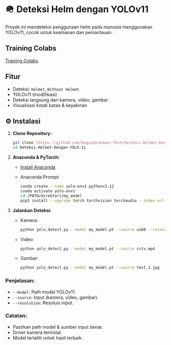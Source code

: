 # 🪖 Deteksi Helm dengan YOLOv11

Proyek ini mendeteksi penggunaan helm pada manusia menggunakan YOLOv11, cocok untuk keamanan dan pemantauan.

##  Training Colabs

[Training Colabs](https://colab.research.google.com/drive/17VnnHTPFaXMK2Mye3U3wQtf71Qn3QK6C?usp=sharing)

##  Fitur

* Deteksi: `Helmet`, `Without Helmet`
* YOLOv11 (modifikasi)
* Deteksi langsung dari kamera, video, gambar
* Visualisasi kotak batas & keyakinan

## ⚙️ Instalasi

1.  **Clone Repository:**

    ```bash
    git clone [https://github.com/BagusDarmawan-Tech/Deteksi-Helmet-Dengan-YOLO-11.git](https://github.com/BagusDarmawan-Tech/Deteksi-Helmet-Dengan-YOLO-11.git)
    cd Deteksi-Helmet-Dengan-YOLO-11
    ```

2.  **Anaconda & PyTorch:**

    * [Install Anaconda](https://repo.anaconda.com/archive/Anaconda3-2024.10-1-Windows-x86_64.exe)
    * Anaconda Prompt:

        ```bash
        conda create --name yolo-env1 python=3.12
        conda activate yolo-env1
        cd /PATH/direktori/my_model
        pip3 install --upgrade torch torchvision torchaudio --index-url [https://download.pytorch.org/whl/cu124](https://download.pytorch.org/whl/cu124)
        ```

3.  **Jalankan Deteksi:**

    * Kamera:

        ```bash
        python yolo_detect.py --model my_model.pt --source usb0 --resolution 1280x720
        ```

    * Video:

        ```bash
        python yolo_detect.py --model my_model.pt --source cctv.mp4
        ```

    * Gambar:

        ```bash
        python yolo_detect.py --model my_model.pt --source test_1.jpg
        ```

### Penjelasan:

* `--model`: Path model YOLOv11.
* `--source`: Input (kamera, video, gambar).
* `--resolution`: Resolusi input.

### Catatan:

* Pastikan path model & sumber input benar.
* Driver kamera terinstal.
* Model terlatih untuk hasil terbaik.
